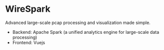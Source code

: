WireSpark
=========
Advanced large-scale pcap processing and visualization made simple.

- Backend: Apache Spark (a unified analytics engine for large-scale data processing)
- Frontend: Vuejs
